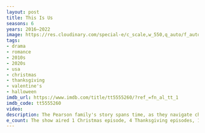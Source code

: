 ```yaml
---
layout: post
title: This Is Us
seasons: 6
years: 2016–2022
image: https://res.cloudinary.com/special-e/c_scale,w_550,q_auto/f_auto/Series%20posters/This_Is_Us.png
tags: 
- drama
- romance
- 2010s
- 2020s
- usa
- christmas
- thanksgiving
- valentine's
- halloween
imdb_url: https://www.imdb.com/title/tt5555260/?ref_=fn_al_tt_1
imdb_code: tt5555260
video: 
description: The Pearson family's story spans time, as they navigate challenges and relationships. With a unique storytelling style that blends past and present, the show navigates life's ups and downs.
e_count: The show aired 1 Christmas episode, 4 Thanksgiving episodes, 1 Halloween episode, and 1 Valentine's Day episode.
---
```

